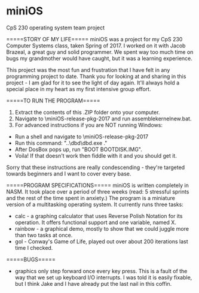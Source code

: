 # miniOS
CpS 230 operating system team project

=====STORY OF MY LIFE=====
miniOS was a project for my CpS 230 Computer Systems class, taken Spring of 2017.
I worked on it with Jacob Brazeal, a great guy and solid programmer.
We spent way too much time on bugs my grandmother would have caught, but it was a learning experience.

This project was the most fun and frustration that I have felt in any programming project to date.
Thank you for looking at and sharing in this project - I am glad for it to see the light of day again.
It'll always hold a special place in my heart as my first intensive group effort.

=====TO RUN THE PROGRAM=====
1. Extract the contents of this .ZIP folder onto your computer.
2. Navigate to \miniOS-release-pkg-2017 and run assemblekernelnew.bat.
3. For advanced instructions if you are NOT running Windows:
  - Run a shell and navigate to \miniOS-release-pkg-2017
  - Run this command: "..\dbd\dbd.exe ."
  - After DosBox pops up, run "BOOT BOOTDISK.IMG".
  - Voila! If that doesn't work then fiddle with it and you should get it.
  
Sorry that these instructions are really condescending - they're targeted towards beginners and I want to cover every base.

=====PROGRAM SPECIFICATIONS=====
  miniOS is written completely in NASM. It took place over a period of three weeks (read: 5 stressful sprints and the rest of the time spent in anxiety.)
The program is a miniature version of a multitasking operating system. It currently runs three tasks:
  - calc - a graphing calculator that uses Reverse Polish Notation for its operation.
    It offers functional support and one variable, named X.
  - rainbow - a graphical demo, mostly to show that we could juggle more than two tasks at once.
  - gol - Conway's Game of Life, played out over about 200 iterations last time I checked.

=====BUGS=====
  - graphics only step forward once every key press. This is a fault of the way that we set up keyboard I/O interrupts.
    I was told it is easily fixable, but I think Jake and I have already put the last nail in this coffin.
